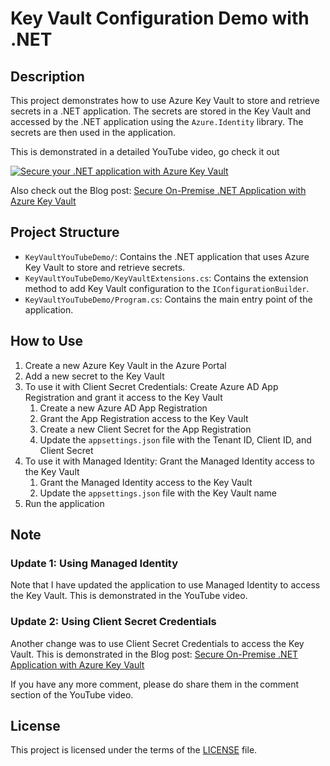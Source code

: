 # Key Vault Configuration Demo with .NET

## Description

This project demonstrates how to use Azure Key Vault to store and retrieve secrets in a .NET application. The secrets are stored in the Key Vault and accessed by the .NET application using the `Azure.Identity` library. The secrets are then used in the application.

This is demonstrated in a detailed YouTube video, go check it out

[![Secure your .NET application with Azure Key Vault](https://img.youtube.com/vi/Mi6ups54bSU/0.jpg)](https://youtu.be/Mi6ups54bSU)

Also check out the Blog post: [Secure On-Premise .NET Application with Azure Key Vault](https://www.mdbouk.com//)

## Project Structure

- `KeyVaultYouTubeDemo/`: Contains the .NET application that uses Azure Key Vault to store and retrieve secrets.
- `KeyVaultYouTubeDemo/KeyVaultExtensions.cs`: Contains the extension method to add Key Vault configuration to the `IConfigurationBuilder`.
- `KeyVaultYouTubeDemo/Program.cs`: Contains the main entry point of the application.

## How to Use

1. Create a new Azure Key Vault in the Azure Portal
2. Add a new secret to the Key Vault
3. To use it with Client Secret Credentials: Create Azure AD App Registration and grant it access to the Key Vault
   1. Create a new Azure AD App Registration
   2. Grant the App Registration access to the Key Vault
   3. Create a new Client Secret for the App Registration
   4. Update the `appsettings.json` file with the Tenant ID, Client ID, and Client Secret
4. To use it with Managed Identity: Grant the Managed Identity access to the Key Vault
   1. Grant the Managed Identity access to the Key Vault
   2. Update the `appsettings.json` file with the Key Vault name
5. Run the application

## Note

### Update 1: Using Managed Identity

Note that I have updated the application to use Managed Identity to access the Key Vault. This is demonstrated in the YouTube video.

### Update 2: Using Client Secret Credentials

Another change was to use Client Secret Credentials to access the Key Vault. This is demonstrated in the Blog post: [Secure On-Premise .NET Application with Azure Key Vault](https://www.mdbouk.com//)

If you have any more comment, please do share them in the comment section of the YouTube video.

## License

This project is licensed under the terms of the [LICENSE](LICENSE) file.
